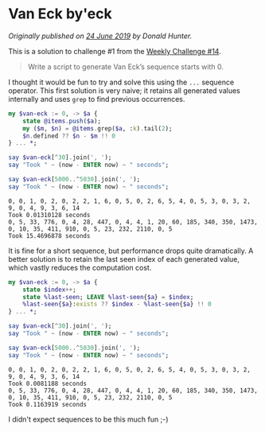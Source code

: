# Van Eck by'eck

*Originally published on [24 June 2019](https://donaldh.wtf/2019/06/van-eck-byeck/) by Donald Hunter.*

This is a solution to challenge #1 from the [Weekly Challenge #14](https://perlweeklychallenge.org/blog/perl-weekly-challenge-014/).

> Write a script to generate Van Eck’s sequence starts with 0.

I thought it would be fun to try and solve this using the `...` sequence operator. This first solution is very naive; it retains all generated values internally and uses `grep` to find previous occurrences.

```` raku
my $van-eck := 0, -> $a {
    state @items.push($a);
    my ($m, $n) = @items.grep($a, :k).tail(2);
    $n.defined ?? $n - $m !! 0
} ... *;

say $van-eck[^30].join(', ');
say "Took " ~ (now - ENTER now) ~ " seconds";

say $van-eck[5000..^5030].join(', ');
say "Took " ~ (now - ENTER now) ~ " seconds";
````

````
0, 0, 1, 0, 2, 0, 2, 2, 1, 6, 0, 5, 0, 2, 6, 5, 4, 0, 5, 3, 0, 3, 2, 9, 0, 4, 9, 3, 6, 14
Took 0.01310128 seconds
0, 5, 33, 776, 0, 4, 28, 447, 0, 4, 4, 1, 20, 60, 185, 340, 350, 1473, 0, 10, 35, 411, 910, 0, 5, 23, 232, 2110, 0, 5
Took 15.4696878 seconds
````

It is fine for a short sequence, but performance drops quite dramatically. A better solution is to retain the last seen index of each generated value, which vastly reduces the computation cost.

```` raku
my $van-eck := 0, -> $a {
    state $index++;
    state %last-seen; LEAVE %last-seen{$a} = $index;
    %last-seen{$a}:exists ?? $index - %last-seen{$a} !! 0
} ... *;

say $van-eck[^30].join(', ');
say "Took " ~ (now - ENTER now) ~ " seconds";

say $van-eck[5000..^5030].join(', ');
say "Took " ~ (now - ENTER now) ~ " seconds";
````

````
0, 0, 1, 0, 2, 0, 2, 2, 1, 6, 0, 5, 0, 2, 6, 5, 4, 0, 5, 3, 0, 3, 2, 9, 0, 4, 9, 3, 6, 14
Took 0.0081188 seconds
0, 5, 33, 776, 0, 4, 28, 447, 0, 4, 4, 1, 20, 60, 185, 340, 350, 1473, 0, 10, 35, 411, 910, 0, 5, 23, 232, 2110, 0, 5
Took 0.1163919 seconds
````

I didn't expect sequences to be this much fun ;-)
